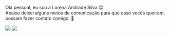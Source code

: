   Olá pessoal, eu sou a Lorena Andrade Silva :blush: <br>
  Abaixo deixei alguns meios de comunicação para que caso vocês queiram, possam fazer contato comigo. :yellow_heart:
  
  <a href = "mailto: lorenasandrade@gmail.com"><img src="https://img.shields.io/badge/-Gmail-%23333?style=for-the-badge&logo=gmail&logoColor=white" target="_blank"></a>
  <a href="https://www.linkedin.com/in/lorena-silva-ba3aa6103/" target="_blank"><img src="https://img.shields.io/badge/-LinkedIn-%230077B5?style=for-the-badge&logo=linkedin&logoColor=white" target="_blank"></a> 

